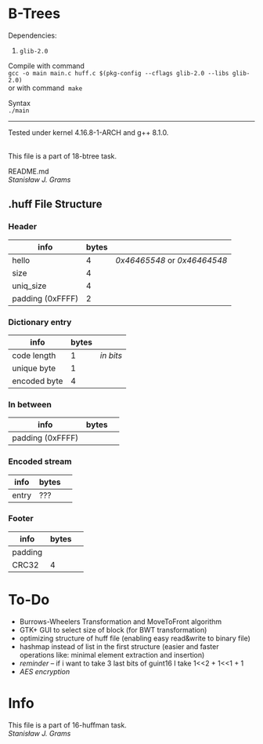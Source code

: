 # B-Trees
Dependencies:
1. `glib-2.0`

Compile with command \
`gcc -o main main.c huff.c $(pkg-config --cflags glib-2.0 --libs glib-2.0)` \
or with command&nbsp;&nbsp;`make` 

Syntax \
`./main`

---
Tested under kernel 4.16.8-1-ARCH and g++ 8.1.0.

\
This file is a part of 18-btree task.

README.md\
*Stanisław J. Grams*

## .huff File Structure
### Header
| info             | bytes |                              |
|------------------|-------|------------------------------|
| hello            | 4     | *0x46465548* or *0x46464548* |
| size             | 4     |                              |
| uniq_size        | 4     |                              |
| padding (0xFFFF) | 2     |                              |

### Dictionary entry
| info             | bytes |           |
|------------------|-------|-----------|
| code length      | 1     | *in bits* |
| unique byte      | 1     |           |
| encoded byte     | 4     |           |

### In between
| info             | bytes |           |
|------------------|-------|-----------|
| padding (0xFFFF) |       |           |

### Encoded stream
| info  | bytes |   |
|-------|-------|---|
| entry | ???   |   |

### Footer
| info    | bytes |   |
|---------|-------|---|
| padding |       |   |
| CRC32   |   4   |   |



# To-Do
- Burrows-Wheelers Transformation and MoveToFront algorithm
- GTK+ GUI to select size of block (for BWT transformation)
- optimizing structure of huff file (enabling easy read&write to binary file)
- hashmap instead of list in the first structure (easier and faster operations like: minimal element extraction and insertion)
- *reminder* – if i want to take 3 last bits of guint16 I take 1<<2 + 1<<1 + 1
- *AES encryption*
# Info 
  This file is a part of 16-huffman task.  
  *Stanisław J. Grams*  